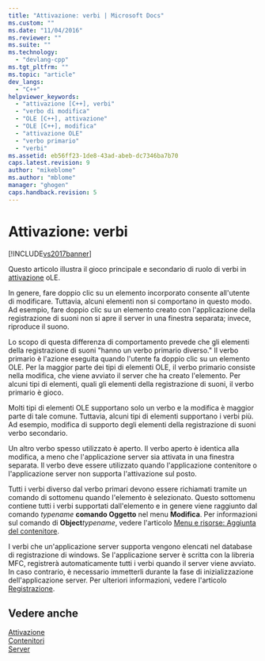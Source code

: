 ```yaml
---
title: "Attivazione: verbi | Microsoft Docs"
ms.custom: ""
ms.date: "11/04/2016"
ms.reviewer: ""
ms.suite: ""
ms.technology: 
  - "devlang-cpp"
ms.tgt_pltfrm: ""
ms.topic: "article"
dev_langs: 
  - "C++"
helpviewer_keywords: 
  - "attivazione [C++], verbi"
  - "verbo di modifica"
  - "OLE [C++], attivazione"
  - "OLE [C++], modifica"
  - "attivazione OLE"
  - "verbo primario"
  - "verbi"
ms.assetid: eb56ff23-1de8-43ad-abeb-dc7346ba7b70
caps.latest.revision: 9
author: "mikeblome"
ms.author: "mblome"
manager: "ghogen"
caps.handback.revision: 5
---
```

# Attivazione: verbi
[!INCLUDE[vs2017banner](../assembler/inline/includes/vs2017banner.md)]

Questo articolo illustra il gioco principale e secondario di ruolo di verbi in [attivazione](../mfc/activation-cpp.md) oLE.  
  
 In genere, fare doppio clic su un elemento incorporato consente all'utente di modificare.  Tuttavia, alcuni elementi non si comportano in questo modo.  Ad esempio, fare doppio clic su un elemento creato con l'applicazione della registrazione di suoni non si apre il server in una finestra separata; invece, riproduce il suono.  
  
 Lo scopo di questa differenza di comportamento prevede che gli elementi della registrazione di suoni "hanno un verbo primario diverso." Il verbo primario è l'azione eseguita quando l'utente fa doppio clic su un elemento OLE.  Per la maggior parte dei tipi di elementi OLE, il verbo primario consiste nella modifica, che viene avviato il server che ha creato l'elemento.  Per alcuni tipi di elementi, quali gli elementi della registrazione di suoni, il verbo primario è gioco.  
  
 Molti tipi di elementi OLE supportano solo un verbo e la modifica è maggior parte di tale comune.  Tuttavia, alcuni tipi di elementi supportano i verbi più.  Ad esempio, modifica di supporto degli elementi della registrazione di suoni verbo secondario.  
  
 Un altro verbo spesso utilizzato è aperto.  Il verbo aperto è identica alla modifica, a meno che l'applicazione server sia attivata in una finestra separata.  Il verbo deve essere utilizzato quando l'applicazione contenitore o l'applicazione server non supporta l'attivazione sul posto.  
  
 Tutti i verbi diverso dal verbo primari devono essere richiamati tramite un comando di sottomenu quando l'elemento è selezionato.  Questo sottomenu contiene tutti i verbi supportati dall'elemento e in genere viene raggiunto dal comando *typename* **comando Oggetto** nel menu **Modifica**.  Per informazioni sul comando di **Object***typename*, vedere l'articolo [Menu e risorse: Aggiunta del contenitore](../mfc/menus-and-resources-container-additions.md).  
  
 I verbi che un'applicazione server supporta vengono elencati nel database di registrazione di windows.  Se l'applicazione server è scritta con la libreria MFC, registrerà automaticamente tutti i verbi quando il server viene avviato.  In caso contrario, è necessario immetterli durante la fase di inizializzazione dell'applicazione server.  Per ulteriori informazioni, vedere l'articolo [Registrazione](../mfc/registration.md).  
  
## Vedere anche  
 [Attivazione](../mfc/activation-cpp.md)   
 [Contenitori](../mfc/containers.md)   
 [Server](../mfc/servers.md)